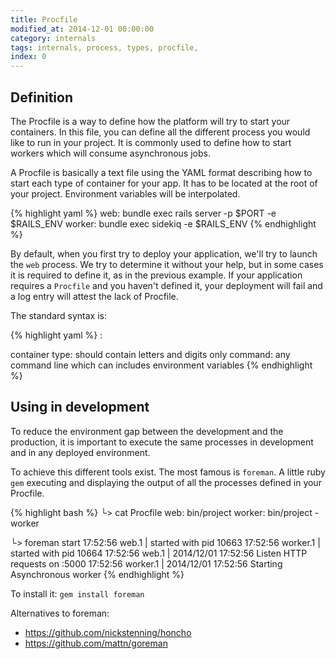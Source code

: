 ```yaml
---
title: Procfile
modified_at: 2014-12-01 00:00:00
category: internals
tags: internals, process, types, procfile,
index: 0
---
```


## Definition

The Procfile is a way to define how the platform will try to start your containers.
In this file, you can define all the different process you would like to run in your
project. It is commonly used to define how to start workers which will consume
asynchronous jobs.

A Procfile is basically a text file using the YAML format describing how to start
each type of container for your app. It has to be located at the root of your project.
Environment variables will be interpolated.

{% highlight yaml %}
web: bundle exec rails server -p $PORT -e $RAILS_ENV
worker: bundle exec sidekiq -e $RAILS_ENV
{% endhighlight %}

By default, when you first try to deploy your application, we'll try to
launch the `web` process. We try to determine it without your help, but in
some cases it is required to define it, as in the previous example. If your
application requires a `Procfile` and you haven't defined it, your deployment
will fail and a log entry will attest the lack of Procfile.

The standard syntax is:

{% highlight yaml %}
<container type>: <command>

container type: should contain letters and digits only
command: any command line which can includes environment variables
{% endhighlight %}

## Using in development

To reduce the environment gap between the development and the production, it
is important to execute the same processes in development and in any deployed
environment.

To achieve this different tools exist. The most famous is `foreman`. A little
ruby `gem` executing and displaying the output of all the processes defined in your
Procfile.

{% highlight bash %}
└> cat Procfile 
web: bin/project
worker: bin/project -worker

└> foreman start
17:52:56 web.1    | started with pid 10663
17:52:56 worker.1 | started with pid 10664
17:52:56 web.1    | 2014/12/01 17:52:56 Listen HTTP requests on :5000
17:52:56 worker.1 | 2014/12/01 17:52:56 Starting Asynchronous worker
{% endhighlight %}

To install it: `gem install foreman`

Alternatives to foreman:

* https://github.com/nickstenning/honcho
* https://github.com/mattn/goreman
